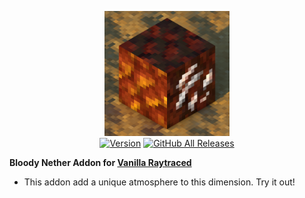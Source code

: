 <p align="center">
  <img alt="Bloody Nether Addon for Vanilla Raytraced" src="https://github.com/MazeWave/Vanilla-Raytraced-Addons-Bloody-Nether/raw/main/Vanilla%20Raytraced%20-%20Bloody%20Nether%20Addon/pack_icon.png" width="200">
  <br />
  <a href="https://github.com/MazeWave/Vanilla-Raytraced-Addons-Bloody-Nether/releases"><img src="https://img.shields.io/github/tag/MazeWave/Vanilla-Raytraced-Addons-Bloody-Nether.svg?label=version&style=flat" alt="Version"></a>
  <a href="https://github.com/MazeWave/Vanilla-Raytraced-Addons-Bloody-Nether/releases"><img alt="GitHub All Releases" src="https://img.shields.io/github/downloads/MazeWave/Vanilla-Raytraced-Addons-Bloody-Nether/total"></a>
</p>

**Bloody Nether Addon for [Vanilla Raytraced](https://github.com/MazeWave/Vanilla-Raytraced)** 
* This addon add a unique atmosphere to this dimension. Try it out!
